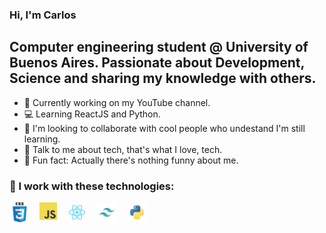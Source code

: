 ### Hi, I'm Carlos

## Computer engineering student @ University of Buenos Aires. Passionate about Development, Science and sharing my knowledge with others.

- 🚧 Currently working on my YouTube channel.
- 💻 Learning ReactJS and Python.
- 🧠 I'm looking to collaborate with cool people who undestand I'm still learning.
- 💾 Talk to me about tech, that's what I love, tech.
- 🤬 Fun fact: Actually there's nothing funny about me.

### 🤖 I work with these technologies:

[<img align='left' alt='CSS' width='32px' src='https://raw.githubusercontent.com/github/explore/80688e429a7d4ef2fca1e82350fe8e3517d3494d/topics/css/css.png' style='float: left; margin-right: 16px;'>][profile]
[<img align='left' alt='JavaScript' width='28px' height='28px' src='https://raw.githubusercontent.com/github/explore/80688e429a7d4ef2fca1e82350fe8e3517d3494d/topics/javascript/javascript.png' style='float: left; margin-right: 16px; cursor:text'>][profile]
[<img align='left' alt='React' width='32px' src='https://raw.githubusercontent.com/github/explore/80688e429a7d4ef2fca1e82350fe8e3517d3494d/topics/react/react.png' style='float: left; margin-right: 16px; cursor:text'>][profile]
[<img align='left' alt='TailwindCSS' width='32px' src='https://raw.githubusercontent.com/github/explore/882462b8ecc337fd9c9b2572bc463a1cbc88fb6a/topics/tailwind/tailwind.png' style='float: left; margin-right: 16px; cursor:text'>][profile]
[<img align='left' alt='Python' width='32px' src='https://raw.githubusercontent.com/github/explore/80688e429a7d4ef2fca1e82350fe8e3517d3494d/topics/python/python.png' style='float: left; margin-right: 16px; cursor:text'>][profile]


[profile]: https://github.com/itscarlosecp
